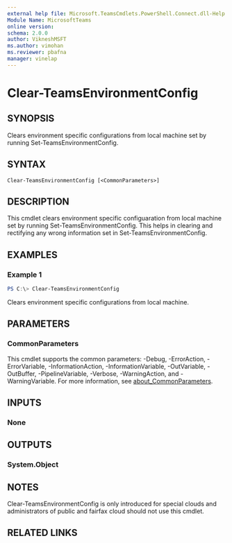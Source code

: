 ```yaml
---
external help file: Microsoft.TeamsCmdlets.PowerShell.Connect.dll-Help.xml
Module Name: MicrosoftTeams
online version:
schema: 2.0.0
author: VikneshMSFT
ms.author: vimohan
ms.reviewer: pbafna
manager: vinelap
---
```


# Clear-TeamsEnvironmentConfig

## SYNOPSIS
Clears environment specific configurations from local machine set by running Set-TeamsEnvironmentConfig.

## SYNTAX

```
Clear-TeamsEnvironmentConfig [<CommonParameters>]
```

## DESCRIPTION
This cmdlet clears environment specific configuaration from local machine set by running Set-TeamsEnvironmentConfig. This helps in clearing and rectifying any wrong information set in Set-TeamsEnvironmentConfig. 

## EXAMPLES
### Example 1
```powershell
PS C:\> Clear-TeamsEnvironmentConfig
```

Clears environment specific configurations from local machine.

## PARAMETERS

### CommonParameters
This cmdlet supports the common parameters: -Debug, -ErrorAction, -ErrorVariable, -InformationAction, -InformationVariable, -OutVariable, -OutBuffer, -PipelineVariable, -Verbose, -WarningAction, and -WarningVariable. For more information, see [about_CommonParameters](http://go.microsoft.com/fwlink/?LinkID=113216).

## INPUTS

### None

## OUTPUTS

### System.Object
## NOTES
Clear-TeamsEnvironmentConfig is only introduced for special clouds and administrators of public and fairfax cloud should not use this cmdlet.
## RELATED LINKS
